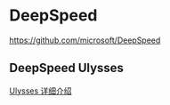 # DeepSpeed

https://github.com/microsoft/DeepSpeed


## DeepSpeed Ulysses

[Ulysses 详细介绍](./deepspeed_ulysses.md)
